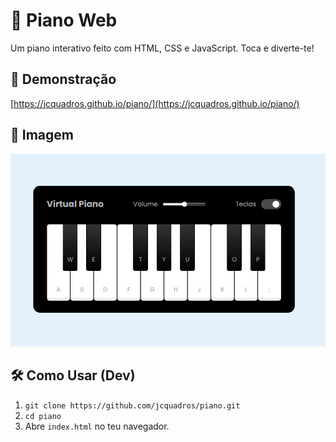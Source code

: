 

# 🎹 Piano Web

Um piano interativo feito com HTML, CSS e JavaScript. Toca e diverte-te\!



## 🚀 Demonstração

[https://jcquadros.github.io/piano/](https://jcquadros.github.io/piano/)


## 📸 Imagem

![Print](src/assets/print.png)

## 🛠️ Como Usar (Dev)

1.  `git clone https://github.com/jcquadros/piano.git`
2.  `cd piano`
3.  Abre `index.html` no teu navegador.

